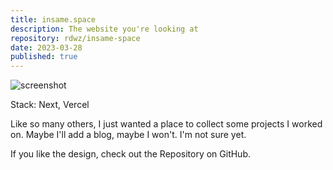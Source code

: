 ```yaml
---
title: insame.space
description: The website you're looking at
repository: rdwz/insame-space
date: 2023-03-28
published: true
---
```


![screenshot](../../images/insame-space.webp)

Stack: Next, Vercel

Like so many others, I just wanted a place to collect some projects I worked on. Maybe I'll add a blog, maybe I won't. I'm not sure yet.

If you like the design, check out the Repository on GitHub.
